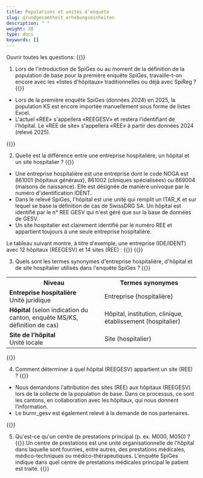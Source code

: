 ```yaml
---
title: Populations et unités d'enquête
slug: grundgesamtheit_erhebungseinheiten
description: " "
weight: 30
type: docs
keywords: []
---
```


Ouvrir toutes les questions: {{<collapsibleGroupCommand groupId="GGH">}}

1. Lors de l'introduction de SpiGes ou au moment de la définition de la population de base pour la première enquête SpiGes, travaille-t-on encore avec les «listes d'hôpitaux» traditionnelles ou déjà avec SpiReg ?
{{<collapsibleBlock groupId="GGH">}}
<ul>
<li> Lors de la première enquête SpiGes (données 2024) en 2025, la population KS est encore importée manuellement sous forme de listes Excel. </li>
<li> L'actuel «REE» s'appellera «REEGESV» et restera l'identifiant de l'hôpital. Le «REE de site» s'appellera «REE» à partir des données 2024 (relevé 2025). </li>
</ul>
{{</collapsibleBlock>}}

2. Quelle est la différence entre une entreprise hospitalière, un hôpital et un site hospitalier ?
{{<collapsibleBlock groupId="GGH">}}
<ul>
<li> Une entreprise hospitalière est une entreprise dont le code NOGA est 861001 (hôpitaux généraux), 861002 (cliniques spécialisées) ou 869004 (maisons de naissance). Elle est désignée de manière univoque par le numéro d'identification IDENT. </li>
<li> Dans le relevé SpiGes, l'hôpital est une unité qui remplit un ITAR_K et sur lequel se base la définition de cas de SwissDRG SA. Un hôpital est identifié par le n° REE GESV qui n'est géré que sur la base de données de GESV. </li>
<li> Un site hospitalier est clairement identifié par le numéro REE et appartient toujours à une seule entreprise hospitalière. </li>
</ul>
Le tableau suivant montre, à titre d'exemple, une entreprise (IDE/IDENT) avec 12 hôpitaux (REEGESV) et 14 sites (REE) :
{{<insertImage image="tableauFAQ1_fr.png"  class="taille">}}
{{</collapsibleBlock>}}

3. Quels sont les termes synonymes d'entreprise hospitalière, d'hôpital et de site hospitalier utilisés dans l'enquête SpiGes ?
{{<collapsibleBlock groupId="GGH">}}
<table style="width:100%">
  <tr>
    <th style="width:50%"> Niveau </div></th>
    <th> Termes synonymes </th>
  </tr>
  <tr>
    <td> <b> Entreprise hospitalière </b> <br /> 
    Unité juridique
 	</td>
    <td> Entreprise (hospitalière) </td>
  </tr>
  <tr>
    <td> <b> Hôpital </b> (selon indication du canton, enquête MS/KS, définition de cas) </td>
    <td> Hôpital, institution, clinique, établissement (hospitalier) </td>
  </tr>
  <tr>
    <td> <b> Site de l'hôpital </b> <br /> 
    Unité locale
	</td>
    <td> Site (hospitalier) </td>
  </tr>
</table>
{{</collapsibleBlock>}}

4. Comment déterminer à quel hôpital (REEGESV) appartient un site (REE) ?
{{<collapsibleBlock groupId="GGH">}}
<ul>
<li> Nous demandons l'attribution des sites (REE) aux hôpitaux (REEGESV) lors de la collecte de la population de base. Dans ce processus, ce sont les cantons, en collaboration avec les hôpitaux, qui nous donnent l’information. </li>
<li> Le burnr_gesv est également relevé à la demande de nos partenaires. </li>
</ul>
{{</collapsibleBlock>}}

5. Qu'est-ce qu'un centre de prestations principal (p. ex. M000, M050) ?
{{<collapsibleBlock groupId="GGH">}}
Un centre de prestations est une unité organisationnelle de l'hôpital dans laquelle sont fournies, entre autres, des prestations médicales, médico-techniques ou médico-thérapeutiques. L'enquête SpiGes indique dans quel centre de prestations médicales principal le patient est traité. 
{{</collapsibleBlock>}}

